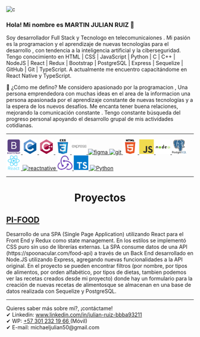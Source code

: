 <img src="https://images.unsplash.com/photo-1607743386760-88ac62b89b8a?ixlib=rb-1.2.1&ixid=MnwxMjA3fDB8MHxwaG90by1wYWdlfHx8fGVufDB8fHx8&auto=format&fit=crop&w=1650&q=80" alt="c" width="1000" height="300"/>

### Hola! Mi nombre es MARTIN JULIAN RUIZ 👋

Soy desarrollador Full Stack y Tecnologo en telecomunicaiones . Mi pasión es la programacion y el aprendizaje de  nuevas tecnologías para el desarrollo , con tendencia a la inteligencia artificial y la ciberseguridad. Tengo conocimiento en HTML | CSS | JavaScript | Python | C | C++ | NodeJS | React | Redux | Bootstrap | PostgreSQL | Express | Sequelize | GitHub | Git | TypeScript. A actualmente me encuentro capacitándome en React Native y TypeScript.

🧑 ¿Cómo me defino?
Me considero apasionado por la programacion , Una persona emprendedora con muchas ideas en el area de la informacion  una persona apasionada por el aprendizaje constante de nuevas tecnologías y a la espera de los nuevos desafíos. Me encanta tener buena relaciones, mejorando la comunicación constante . Tengo constante búsqueda del progreso personal apoyando el desarrollo grupal  de mis actividades cotidianas.

********
<p align="left"> <a href="https://getbootstrap.com" target="_blank"> <img src="https://raw.githubusercontent.com/devicons/devicon/master/icons/bootstrap/bootstrap-plain-wordmark.svg" alt="bootstrap" width="40" height="40"/> </a> <a href="https://www.cprogramming.com/" target="_blank"> <img src="https://raw.githubusercontent.com/devicons/devicon/master/icons/c/c-original.svg" alt="c" width="40" height="40"/> </a> <a href="https://www.w3schools.com/cpp/" target="_blank"> <img src="https://raw.githubusercontent.com/devicons/devicon/master/icons/cplusplus/cplusplus-original.svg" alt="cplusplus" width="40" height="40"/> </a> <a href="https://www.w3schools.com/css/" target="_blank"> <img src="https://raw.githubusercontent.com/devicons/devicon/master/icons/css3/css3-original-wordmark.svg" alt="css3" width="40" height="40"/> </a> <a href="https://expressjs.com" target="_blank"> <img src="https://raw.githubusercontent.com/devicons/devicon/master/icons/express/express-original-wordmark.svg" alt="express" width="40" height="40"/> </a> <a href="https://www.figma.com/" target="_blank"> <img src="https://www.vectorlogo.zone/logos/figma/figma-icon.svg" alt="figma" width="40" height="40"/> </a> <a href="https://git-scm.com/" target="_blank"> <img src="https://www.vectorlogo.zone/logos/git-scm/git-scm-icon.svg" alt="git" width="40" height="40"/> </a> <a href="https://www.w3.org/html/" target="_blank"> <img src="https://raw.githubusercontent.com/devicons/devicon/master/icons/html5/html5-original-wordmark.svg" alt="html5" width="40" height="40"/> </a> <a href="https://developer.mozilla.org/en-US/docs/Web/JavaScript" target="_blank"> <img src="https://raw.githubusercontent.com/devicons/devicon/master/icons/javascript/javascript-original.svg" alt="javascript" width="40" height="40"/> </a> <a href="https://nodejs.org" target="_blank"> <img src="https://raw.githubusercontent.com/devicons/devicon/master/icons/nodejs/nodejs-original-wordmark.svg" alt="nodejs" width="40" height="40"/> </a> <a href="https://www.postgresql.org" target="_blank"> <img src="https://raw.githubusercontent.com/devicons/devicon/master/icons/postgresql/postgresql-original-wordmark.svg" alt="postgresql" width="40" height="40"/> </a> <a href="https://reactjs.org/" target="_blank"> <img src="https://raw.githubusercontent.com/devicons/devicon/master/icons/react/react-original-wordmark.svg" alt="react" width="40" height="40"/> </a> <a href="https://reactnative.dev/" target="_blank"> <img src="https://reactnative.dev/img/header_logo.svg" alt="reactnative" width="40" height="40"/> </a> <a href="https://redux.js.org" target="_blank"> <img src="https://raw.githubusercontent.com/devicons/devicon/master/icons/redux/redux-original.svg" alt="redux" width="40" height="40"/> </a> <a href="https://www.typescriptlang.org/" target="_blank"> <img src="https://raw.githubusercontent.com/devicons/devicon/master/icons/typescript/typescript-original.svg" alt="typescript" width="40" height="40"/> </a> <a href="https://www.python.org/" target="_blank"> <img src="https://external-content.duckduckgo.com/iu/?u=https%3A%2F%2Ftse1.mm.bing.net%2Fth%3Fid%3DOIP.amYDKhBzsm2QiOwvtPpdJAAAAA%26pid%3DApi%26h%3D160&f=1" alt="Python" width="40" height="40"/> </a> </p>

<hr/>

<h1 align="center"> Proyectos </h1>
 
## <a href="https://github.com/MJULIAN90/MI-PI-Food-FT-13" target="_blank">PI-FOOD</a>
<p>Desarrollo de una SPA (Single Page Application) utilizando React para el Front End y Redux como state management. En los estilos se implementó CSS puro sin uso de librerías externas.
La SPA consume datos de una API (https://spoonacular.com/food-api) a través de un Back End desarrollado en Node.JS utilizando Express, agregando nuevas funcionalidades a la API original. En el proyecto se pueden encontrar filtros (por nombre, por tipos de alimentos, por orden alfabético, por tipos de dietas, tambien podemos ver las recetas creados desde mi proyecto) donde hay un formulario para la creación de nuevas recetas de alimentosque se almacenan en una base de datos realizada con Sequelize y PostgreSQL.</p>



  <hr/>
  Quieres saber más sobre mi?, ¡contáctame! <br/>
✔ Linkedin: <a href="www.linkedin.com/in/julian-ruiz-bbba93211
">www.linkedin.com/in/julian-ruiz-bbba93211</a> <br/>
✔ WP: <a href="https://api.whatsapp.com/send?phone=3012321966&text=Hola%20,%20Dejame%20tu%20mensaje%20!%20Pronto%20te%20respondere!" target="_blank">+57 301 232 19 66 </a> (Móvil) <br/>
✔ E-mail: michaeljulian50@gmail.com <br/>
  
